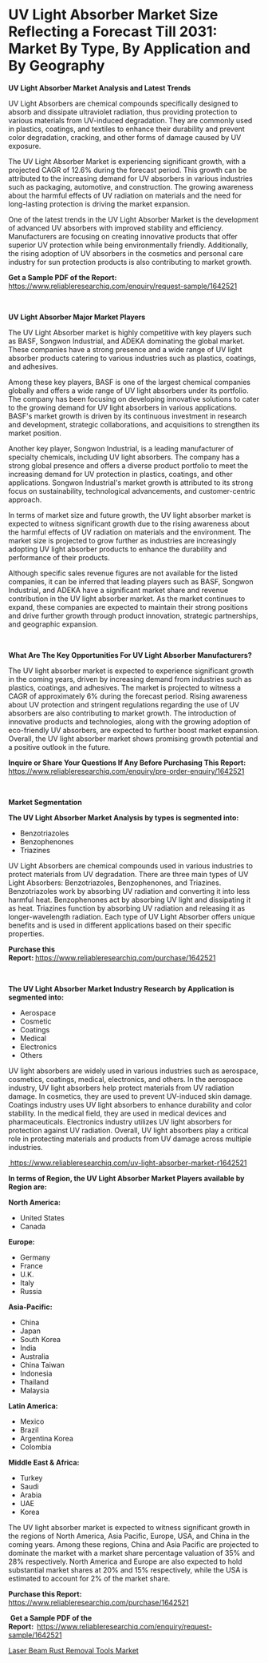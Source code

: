 <p><h1>UV Light Absorber Market Size Reflecting a Forecast Till 2031: Market By Type, By Application and By Geography</h1></p><p><strong>UV Light Absorber Market Analysis and Latest Trends</strong></p>
<p><p>UV Light Absorbers are chemical compounds specifically designed to absorb and dissipate ultraviolet radiation, thus providing protection to various materials from UV-induced degradation. They are commonly used in plastics, coatings, and textiles to enhance their durability and prevent color degradation, cracking, and other forms of damage caused by UV exposure.</p><p>The UV Light Absorber Market is experiencing significant growth, with a projected CAGR of 12.6% during the forecast period. This growth can be attributed to the increasing demand for UV absorbers in various industries such as packaging, automotive, and construction. The growing awareness about the harmful effects of UV radiation on materials and the need for long-lasting protection is driving the market expansion.</p><p>One of the latest trends in the UV Light Absorber Market is the development of advanced UV absorbers with improved stability and efficiency. Manufacturers are focusing on creating innovative products that offer superior UV protection while being environmentally friendly. Additionally, the rising adoption of UV absorbers in the cosmetics and personal care industry for sun protection products is also contributing to market growth.</p></p>
<p><strong>Get a Sample PDF of the Report:&nbsp;</strong> <a href="https://www.reliableresearchiq.com/enquiry/request-sample/1642521">https://www.reliableresearchiq.com/enquiry/request-sample/1642521</a></p>
<p>&nbsp;</p>
<p><strong>UV Light Absorber Major Market Players</strong></p>
<p><p>The UV Light Absorber market is highly competitive with key players such as BASF, Songwon Industrial, and ADEKA dominating the global market. These companies have a strong presence and a wide range of UV light absorber products catering to various industries such as plastics, coatings, and adhesives.</p><p>Among these key players, BASF is one of the largest chemical companies globally and offers a wide range of UV light absorbers under its portfolio. The company has been focusing on developing innovative solutions to cater to the growing demand for UV light absorbers in various applications. BASF's market growth is driven by its continuous investment in research and development, strategic collaborations, and acquisitions to strengthen its market position.</p><p>Another key player, Songwon Industrial, is a leading manufacturer of specialty chemicals, including UV light absorbers. The company has a strong global presence and offers a diverse product portfolio to meet the increasing demand for UV protection in plastics, coatings, and other applications. Songwon Industrial's market growth is attributed to its strong focus on sustainability, technological advancements, and customer-centric approach.</p><p>In terms of market size and future growth, the UV light absorber market is expected to witness significant growth due to the rising awareness about the harmful effects of UV radiation on materials and the environment. The market size is projected to grow further as industries are increasingly adopting UV light absorber products to enhance the durability and performance of their products.</p><p>Although specific sales revenue figures are not available for the listed companies, it can be inferred that leading players such as BASF, Songwon Industrial, and ADEKA have a significant market share and revenue contribution in the UV light absorber market. As the market continues to expand, these companies are expected to maintain their strong positions and drive further growth through product innovation, strategic partnerships, and geographic expansion.</p></p>
<p>&nbsp;</p>
<p><strong>What Are The Key Opportunities For UV Light Absorber Manufacturers?</strong></p>
<p><p>The UV light absorber market is expected to experience significant growth in the coming years, driven by increasing demand from industries such as plastics, coatings, and adhesives. The market is projected to witness a CAGR of approximately 6% during the forecast period. Rising awareness about UV protection and stringent regulations regarding the use of UV absorbers are also contributing to market growth. The introduction of innovative products and technologies, along with the growing adoption of eco-friendly UV absorbers, are expected to further boost market expansion. Overall, the UV light absorber market shows promising growth potential and a positive outlook in the future.</p></p>
<p><strong>Inquire or Share Your Questions If Any Before Purchasing This Report:</strong> <a href="https://www.reliableresearchiq.com/enquiry/pre-order-enquiry/1642521">https://www.reliableresearchiq.com/enquiry/pre-order-enquiry/1642521</a></p>
<p>&nbsp;</p>
<p><strong>Market Segmentation</strong></p>
<p><strong>The UV Light Absorber Market Analysis by types is segmented into:</strong></p>
<p><ul><li>Benzotriazoles</li><li>Benzophenones</li><li>Triazines</li></ul></p>
<p><p>UV Light Absorbers are chemical compounds used in various industries to protect materials from UV degradation. There are three main types of UV Light Absorbers: Benzotriazoles, Benzophenones, and Triazines. Benzotriazoles work by absorbing UV radiation and converting it into less harmful heat. Benzophenones act by absorbing UV light and dissipating it as heat. Triazines function by absorbing UV radiation and releasing it as longer-wavelength radiation. Each type of UV Light Absorber offers unique benefits and is used in different applications based on their specific properties.</p></p>
<p><strong>Purchase this Report:&nbsp;</strong><a href="https://www.reliableresearchiq.com/purchase/1642521">https://www.reliableresearchiq.com/purchase/1642521</a></p>
<p>&nbsp;</p>
<p><strong>The UV Light Absorber Market Industry Research by Application is segmented into:</strong></p>
<p><ul><li>Aerospace</li><li>Cosmetic</li><li>Coatings</li><li>Medical</li><li>Electronics</li><li>Others</li></ul></p>
<p><p>UV light absorbers are widely used in various industries such as aerospace, cosmetics, coatings, medical, electronics, and others. In the aerospace industry, UV light absorbers help protect materials from UV radiation damage. In cosmetics, they are used to prevent UV-induced skin damage. Coatings industry uses UV light absorbers to enhance durability and color stability. In the medical field, they are used in medical devices and pharmaceuticals. Electronics industry utilizes UV light absorbers for protection against UV radiation. Overall, UV light absorbers play a critical role in protecting materials and products from UV damage across multiple industries.</p></p>
<p><a href="https://www.reliableresearchiq.com/uv-light-absorber-market-r1642521">&nbsp;https://www.reliableresearchiq.com/uv-light-absorber-market-r1642521</a></p>
<p><strong>In terms of Region, the UV Light Absorber Market Players available by Region are:</strong></p>
<p>
    <p> <strong> North America: </strong>
        <ul>
            <li>United States</li>
            <li>Canada</li>
        </ul>
        </p> 
    <p> <strong> Europe: </strong>
        <ul>
            <li>Germany</li>
            <li>France</li>
            <li>U.K.</li>
            <li>Italy</li>
            <li>Russia</li>
        </ul>
        </p> 
    <p> <strong> Asia-Pacific: </strong>
        <ul>
            <li>China</li>
            <li>Japan</li>
            <li>South Korea</li>
            <li>India</li>
            <li>Australia</li>
            <li>China Taiwan</li>
            <li>Indonesia</li>
            <li>Thailand</li>
            <li>Malaysia</li>
        </ul>
        </p> 
    <p> <strong> Latin America: </strong>
        <ul>
            <li>Mexico</li>
            <li>Brazil</li>
            <li>Argentina Korea</li>
            <li>Colombia</li>
        </ul>
        </p> 
    <p> <strong> Middle East & Africa: </strong>
        <ul>
            <li>Turkey</li>
            <li>Saudi</li>
            <li>Arabia</li>
            <li>UAE</li>
            <li>Korea</li>
        </ul>
    </p>
    </p>
<p><p>The UV light absorber market is expected to witness significant growth in the regions of North America, Asia Pacific, Europe, USA, and China in the coming years. Among these regions, China and Asia Pacific are projected to dominate the market with a market share percentage valuation of 35% and 28% respectively. North America and Europe are also expected to hold substantial market shares at 20% and 15% respectively, while the USA is estimated to account for 2% of the market share.</p></p>
<p><strong>Purchase this Report: </strong><a href="https://www.reliableresearchiq.com/purchase/1642521">https://www.reliableresearchiq.com/purchase/1642521</a></p>
<p>&nbsp;<strong>Get a Sample PDF of the Report:&nbsp;&nbsp;</strong><a href="https://www.reliableresearchiq.com/enquiry/request-sample/1642521">https://www.reliableresearchiq.com/enquiry/request-sample/1642521</a></p>
<p><strong></strong></p>
<p><p><a href="https://github.com/JosephMorgnmelgfbX/Market-Research-Report-List-1/blob/main/laser-beam-rust-removal-tools-market.md">Laser Beam Rust Removal Tools Market</a></p></p>